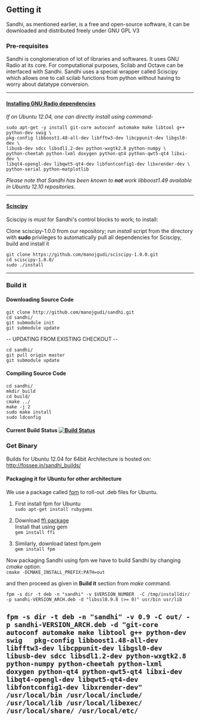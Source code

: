## Getting it
Sandhi, as mentioned earlier, is a free and open-source software, it can be downloaded and distributed freely under GNU GPL V3

### Pre-requisites

Sandhi is conglomeration of lot of libraries and softwares. It uses GNU Radio at its core. For computational purposes, Scilab and Octave can be interfaced with Sandhi. Sandhi uses a special wrapper called Sciscipy which allows one to call scilab functions from python without having to worry about datatype conversion.

---------------------------
#### <a href='http://gnuradio.org/redmine/projects/gnuradio/wiki/UbuntuInstall#Install-the-Pre-Requisites'>Installing GNU Radio dependencies</a>

*If on Ubuntu 12.04, one can directly install using command*-


	sudo apt-get -y install git-core autoconf automake make libtool g++ python-dev swig \
	pkg-config libboost1.48-all-dev libfftw3-dev libcppunit-dev libgsl0-dev \
	libusb-dev sdcc libsdl1.2-dev python-wxgtk2.8 python-numpy \
	python-cheetah python-lxml doxygen python-qt4 python-qwt5-qt4 libxi-dev \
	libqt4-opengl-dev libqwt5-qt4-dev libfontconfig1-dev libxrender-dev \
	python-serial python-matplotlib

_Please note that Sandhi has been known to **not** work libboost1.49 available in Ubuntu 12.10 repositories._

-------------------------
#### <a href='http://forge.scilab.org/index.php/p/sciscipy/'> Sciscipy </a>
Sciscipy is _must_ for Sandhi's control blocks to work; to install:

Clone sciscipy-1.0.0 from our repository; run _install_ script from the directory with **sudo** privileges to automatically pull all dependencies for Sciscipy, build and install it<br>

	git clone https://github.com/manojgudi/sciscipy-1.0.0.git
	cd sciscipy-1.0.0/
	sudo ./install


-------------------------------------------------------------------------

### Build it

#### Downloading Source Code

    git clone http://github.com/manojgudi/sandhi.git
    cd sandhi/
    git submodule init
    git submodule update

-- UPDATING FROM EXISTING CHECKOUT --

    cd sandhi/
    git pull origin master
    git submodule update

#### Compiling Source Code

    cd sandhi/
    mkdir build
    cd build/
    cmake ../
    make -j 2
    sudo make install
    sudo ldconfig

#### Current Build Status  [![Build Status](https://travis-ci.org/manojgudi/sandhi.png)](https://travis-ci.org/gnu-sandhi/sandhi)

### Get Binary

Builds for Ubuntu 12.04 for 64bit Architecture is hosted on:
http://fossee.in/sandhi_builds/

#### Packaging it for Ubuntu for other architecture
We use a package called [fpm](https://github.com/jordansissel/fpm/wiki) to roll-out .deb files for Ubuntu.

1. First install fpm for Ubuntu <br>
`sudo apt-get install rubygems`

2. Download [ffi package](http://rubygems.org/downloads/ffi-1.9.0.gem) <br>
Install that using gem<br>
`gem install ffi`

3. Similarly, download latest fpm.gem<br>
`gem install fpm`

Now packaging Sandhi using fpm we have to build Sandhi by changing _cmake_ option.<br>
`cmake -DCMAKE_INSTALL_PREFIX:PATH=out`

and then proceed as given in __Build it__ section from _make_ command.

`fpm -s dir -t deb -n "sandhi" -v $VERSION_NUMBER  -C /tmp/installdir/ -p sandhi-VERSION_ARCH.deb -d "libssl0.9.8 (>= 0)" usr/bin usr/lib`


`fpm -s dir -t deb -n "sandhi" -v 0.9 -C out/ -p sandhi-VERSION_ARCH.deb -d "git-core autoconf automake make libtool g++ python-dev swig  
pkg-config libboost1.48-all-dev libfftw3-dev libcppunit-dev libgsl0-dev
libusb-dev sdcc libsdl1.2-dev python-wxgtk2.8 python-numpy
python-cheetah python-lxml doxygen python-qt4 python-qwt5-qt4 libxi-dev
libqt4-opengl-dev libqwt5-qt4-dev libfontconfig1-dev libxrender-dev" /usr/local/bin /usr/local/include/ /usr/local/lib /usr/local/libexec/ /usr/local/share/ /usr/local/etc/`
----------------